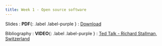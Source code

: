 ```yaml
---
title: Week 1 - Open source software
---
```


Slides
: **PDF**{: .label .label-purple }
  : [Download](/assets/pdfs/Digital%20Commons%20and%20Public%20Policy%20-%20Week%201.pdf)

Bibliography
: **VIDEO**{: .label .label-purple }
  : [Ted Talk - Richard Stallman, Switzerland](https://www.youtube.com/watch?v=Ag1AKIl_2GM)
